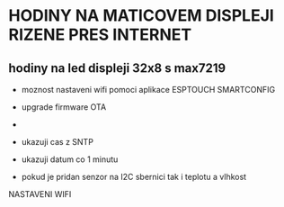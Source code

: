 # HODINY NA MATICOVEM DISPLEJI RIZENE PRES INTERNET 
## hodiny na led displeji 32x8 s max7219

- moznost nastaveni wifi pomoci aplikace ESPTOUCH SMARTCONFIG
- upgrade firmware OTA
- 


- ukazuji cas z SNTP
- ukazuji datum co 1 minutu
- pokud je pridan senzor na I2C sbernici tak i teplotu a vlhkost


NASTAVENI WIFI
